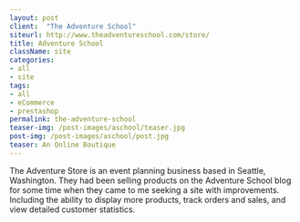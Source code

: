 ```yaml
---
layout: post
client:  "The Adventure School"
siteurl: http://www.theadventureschool.com/store/
title: Adventure School
className: site
categories: 
- all
- site
tags:
- all
- eCommerce
- prestashop
permalink: the-adventure-school
teaser-img: /post-images/aschool/teaser.jpg
post-img: /post-images/aschool/post.jpg
teaser: An Online Boutique
---
```

The Adventure Store is an event planning business based in Seattle, Washington. They had been selling products on the Adventure School blog for some time when they came to me seeking a site with improvements. Including the ability to display more products, track orders and sales, and view detailed customer statistics.